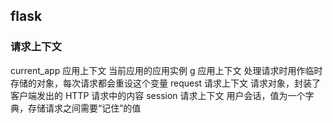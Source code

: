 ## flask
### 请求上下文

current_app  应用上下文    当前应用的应用实例
g            应用上下文    处理请求时用作临时存储的对象，每次请求都会重设这个变量
request      请求上下文     请求对象，封装了客户端发出的 HTTP 请求中的内容
session      请求上下文    用户会话，值为一个字典，存储请求之间需要“记住”的值

